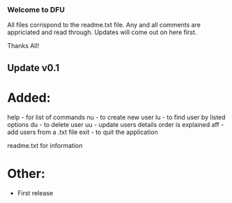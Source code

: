 ### Welcome to DFU

All files corrispond to the readme.txt file. Any and all comments are appriciated and read through. Updates will come out on here first.

Thanks All!

## Update v0.1

# Added:
help - for list of commands
nu - to create new user
lu - to find user by listed options
du - to delete user
uu - update users details order is explained
aff - add users from a .txt file
exit - to quit the application

readme.txt for information

# Other:
- First release
